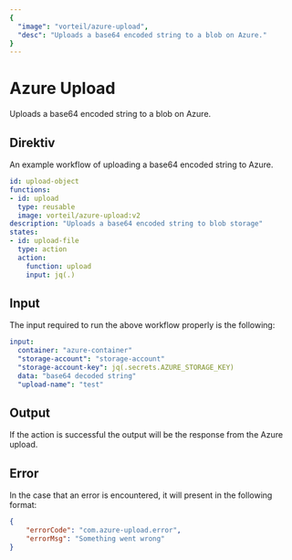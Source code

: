 ```yaml
---
{
  "image": "vorteil/azure-upload",
  "desc": "Uploads a base64 encoded string to a blob on Azure."
}
---
```


# Azure Upload

Uploads a base64 encoded string to a blob on Azure.

## Direktiv

An example workflow of uploading a base64 encoded string to Azure.

```yaml
id: upload-object
functions:
- id: upload
  type: reusable
  image: vorteil/azure-upload:v2
description: "Uploads a base64 encoded string to blob storage"
states:
- id: upload-file
  type: action
  action:
    function: upload
    input: jq(.)
```

## Input

The input required to run the above workflow properly is the following:

```yaml
input:
  container: "azure-container"
  "storage-account": "storage-account"
  "storage-account-key": jq(.secrets.AZURE_STORAGE_KEY)
  data: "base64 decoded string"
  "upload-name": "test"
```

## Output

If the action is successful the output will be the response from the Azure upload.

## Error

In the case that an error is encountered, it will present in the following format:

```json
{
    "errorCode": "com.azure-upload.error",
    "errorMsg": "Something went wrong"
}
```